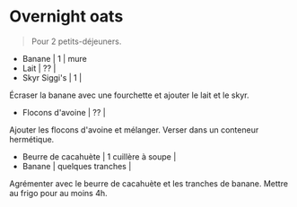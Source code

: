 # Overnight oats

> Pour 2 petits-déjeuners.

- Banane | 1 | mure
- Lait | ?? |
- Skyr Siggi's | 1 |

Écraser la banane avec une fourchette et ajouter le lait et le skyr.

- Flocons d'avoine | ?? |

Ajouter les flocons d'avoine et mélanger.
Verser dans un conteneur hermétique.

- Beurre de cacahuète | 1 cuillère à soupe |
- Banane | quelques tranches |

Agrémenter avec le beurre de cacahuète et les tranches de banane.
Mettre au frigo pour au moins 4h.

